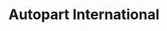 ---
title: "Autopart International"
url: /south-portland/autopart-international/
shop: car parts
---